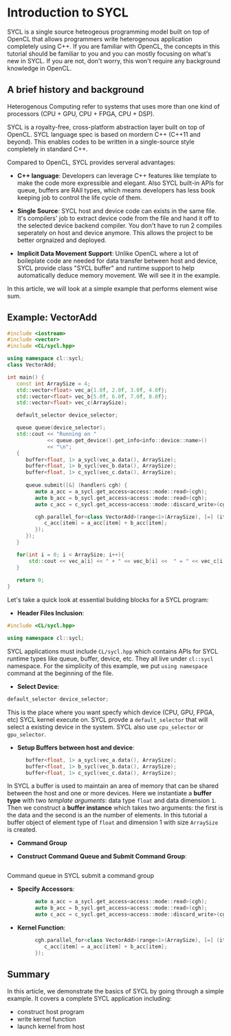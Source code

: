 # Introduction to SYCL

SYCL is a single source heteogeous programming model built on top of OpenCL that allows programmers write heterogenous application completely using C++. If you are familiar with OpenCL, the concepts in this tutorial should be familiar to you and you can mostly focusing on what's new in SYCL. If you are not, don't worry, this won't require any background knowledge in OpenCL. 

## A brief history and background 
Heterogenous Computing refer to systems that uses more than one kind of processors (CPU + GPU, CPU + FPGA, CPU + DSP). 



SYCL is a royalty-free, cross-platform abstraction layer built on top of OpenCL. SYCL language spec is based on mordern C++ (C++11 and beyond). This enables codes to be written in a single-source style completely in standard C++. 

Compared to OpenCL, SYCL provides serveral advantages:
* **C++ language**: Developers can leverage C++ features like template to make the code more expressible
and elegant. Also SYCL built-in APIs for queue, buffers are RAII types, which means developers has less book keeping job to control the life cycle of them.

* **Single Source**: SYCL host and device code can exists in the same file. It's compilers' job to extract device code from the file and hand it off to the selected device backend compiler. You don't have to run 2 compiles seperately on host and device anymore. This allows the project to be better orgnaized and deployed.

* **Implicit Data Movement Support**: Unlike OpenCL where a lot of boileplate code are needed for data
transfer between host and device, SYCL provide class "SYCL buffer" and runtime support to help automatically deduce memory movement. We will see it in the example.

In this article, we will look at a simple example that performs element wise sum.

## Example: VectorAdd
```C++
#include <iostream>
#include <vector>
#include <CL/sycl.hpp>

using namespace cl::sycl;
class VectorAdd;

int main() {
   const int ArraySize = 4;
   std::vector<float> vec_a{1.0f, 2.0f, 3.0f, 4.0f};
   std::vector<float> vec_b{5.0f, 6.0f, 7.0f, 8.0f};
   std::vector<float> vec_c(ArraySize);

   default_selector device_selector;

   queue queue(device_selector);
   std::cout << "Running on "
             << queue.get_device().get_info<info::device::name>()
             << "\n";
   {
      buffer<float, 1> a_sycl(vec_a.data(), ArraySize);
      buffer<float, 1> b_sycl(vec_b.data(), ArraySize);
      buffer<float, 1> c_sycl(vec_c.data(), ArraySize);
  
      queue.submit([&] (handler& cgh) {
         auto a_acc = a_sycl.get_access<access::mode::read>(cgh);
         auto b_acc = b_sycl.get_access<access::mode::read>(cgh);
         auto c_acc = c_sycl.get_access<access::mode::discard_write>(cgh);

         cgh.parallel_for<class VectorAdd>(range<1>(ArraySize), [=] (item<1> item) {
            c_acc[item] = a_acc[item] + b_acc[item];
         });
      });
   }

   for(int i = 0; i < ArraySize; i++){
       std::cout << vec_a[i] << " + " << vec_b[i] <<  " = " << vec_c[i] << std::endl;
   }
		
   return 0;
}

```
Let's take a quick look at essential building blocks for a SYCL program:
* **Header Files Inclusion**: 
```C++
#include <CL/sycl.hpp>

using namespace cl::sycl;
```
SYCL applications must include `CL/sycl.hpp` which contains APIs for SYCL runtime types like queue,
buffer, device, etc. They all live under `cl::sycl` namespace. For the simplicity of this example, we put `using namespace` command at the beginning of the file.

* **Select Device**:
```C++
default_selector device_selector;
```
This is the place where you want specfy which device (CPU, GPU, FPGA, etc) SYCL kernel execute on. SYCL provde a `default_selector` that will select a existing device in the system. SYCL also use `cpu_selector` or `gpu_selector`.

* **Setup Buffers between host and device**:
```C++
      buffer<float, 1> a_sycl(vec_a.data(), ArraySize);
      buffer<float, 1> b_sycl(vec_b.data(), ArraySize);
      buffer<float, 1> c_sycl(vec_c.data(), ArraySize);
```
In SYCL a buffer is used to maintain an area of memory that can be shared between the host and one or more devices. Here we instantiate a **buffer type** with two *template arguments*: data type `float` and 
data dimension `1`. Then we construct a **buffer instance** which takes two arguments: the first is the data and the second is an the number of elements. 
In this tutorial a buffer object of element type of `float` and dimension 1 with size `ArraySize` is created. 

* **Command Group**

* **Construct Command Queue and Submit Command Group**:
```C++
```
Command queue in SYCL submit a command group

* **Specify Accessors**:
```C++
         auto a_acc = a_sycl.get_access<access::mode::read>(cgh);
         auto b_acc = b_sycl.get_access<access::mode::read>(cgh);
         auto c_acc = c_sycl.get_access<access::mode::discard_write>(cgh);
```


* **Kernel Function**:
```C++
         cgh.parallel_for<class VectorAdd>(range<1>(ArraySize), [=] (item<1> item) {
            c_acc[item] = a_acc[item] + b_acc[item];
         });
```

## Summary
In this article, we demonstrate the basics of SYCL by going through a simple example. It covers
a complete SYCL application including:
* construct host program
* write kernel function
* launch kernel from host

